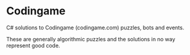 # Codingame

C# solutions to Codingame (codingame.com) puzzles, bots and events. 

These are generally algorithmic puzzles and the solutions in no way represent good code.
